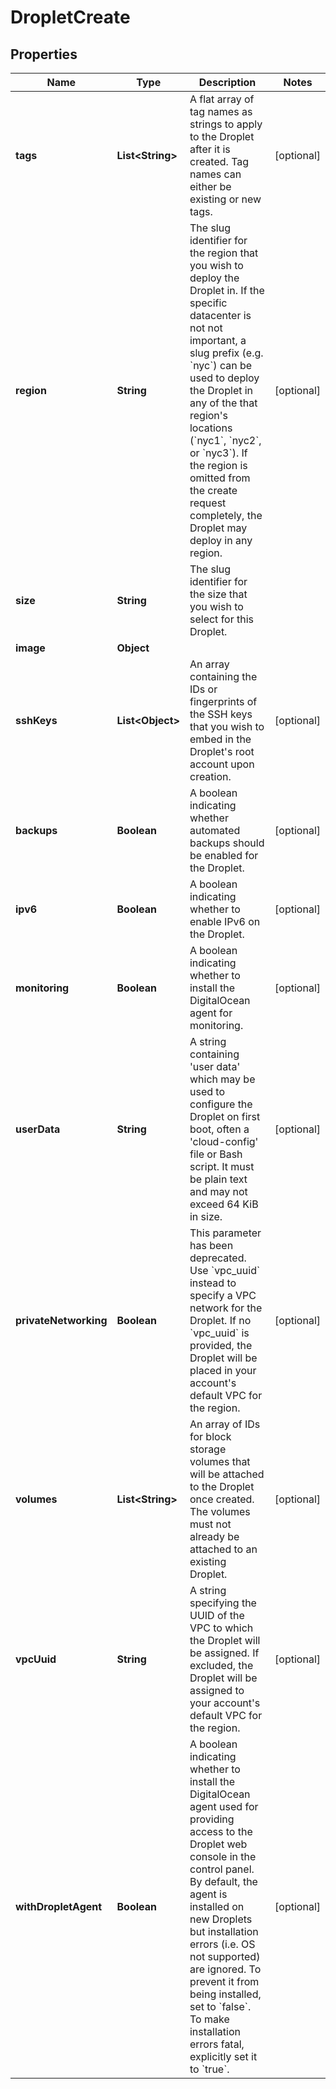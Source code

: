

# DropletCreate


## Properties

| Name | Type | Description | Notes |
|------------ | ------------- | ------------- | -------------|
|**tags** | **List&lt;String&gt;** | A flat array of tag names as strings to apply to the Droplet after it is created. Tag names can either be existing or new tags. |  [optional] |
|**region** | **String** | The slug identifier for the region that you wish to deploy the Droplet in. If the specific datacenter is not not important, a slug prefix (e.g. &#x60;nyc&#x60;) can be used to deploy the Droplet in any of the that region&#39;s locations (&#x60;nyc1&#x60;, &#x60;nyc2&#x60;, or &#x60;nyc3&#x60;). If the region is omitted from the create request completely, the Droplet may deploy in any region. |  [optional] |
|**size** | **String** | The slug identifier for the size that you wish to select for this Droplet. |  |
|**image** | **Object** |  |  |
|**sshKeys** | **List&lt;Object&gt;** | An array containing the IDs or fingerprints of the SSH keys that you wish to embed in the Droplet&#39;s root account upon creation. |  [optional] |
|**backups** | **Boolean** | A boolean indicating whether automated backups should be enabled for the Droplet. |  [optional] |
|**ipv6** | **Boolean** | A boolean indicating whether to enable IPv6 on the Droplet. |  [optional] |
|**monitoring** | **Boolean** | A boolean indicating whether to install the DigitalOcean agent for monitoring. |  [optional] |
|**userData** | **String** | A string containing &#39;user data&#39; which may be used to configure the Droplet on first boot, often a &#39;cloud-config&#39; file or Bash script. It must be plain text and may not exceed 64 KiB in size. |  [optional] |
|**privateNetworking** | **Boolean** | This parameter has been deprecated. Use &#x60;vpc_uuid&#x60; instead to specify a VPC network for the Droplet. If no &#x60;vpc_uuid&#x60; is provided, the Droplet will be placed in your account&#39;s default VPC for the region. |  [optional] |
|**volumes** | **List&lt;String&gt;** | An array of IDs for block storage volumes that will be attached to the Droplet once created. The volumes must not already be attached to an existing Droplet. |  [optional] |
|**vpcUuid** | **String** | A string specifying the UUID of the VPC to which the Droplet will be assigned. If excluded, the Droplet will be assigned to your account&#39;s default VPC for the region. |  [optional] |
|**withDropletAgent** | **Boolean** | A boolean indicating whether to install the DigitalOcean agent used for providing access to the Droplet web console in the control panel. By default, the agent is installed on new Droplets but installation errors (i.e. OS not supported) are ignored. To prevent it from being installed, set to &#x60;false&#x60;. To make installation errors fatal, explicitly set it to &#x60;true&#x60;. |  [optional] |



